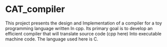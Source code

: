 # CAT_compiler
This project presents the design and Implementation of a compiler for a toy programming language written In cpp. Its primary goal is to develop an efficient compiler that will translate source code (cpp here) Into executable machine code. The language used here is C.
